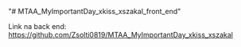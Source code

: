 "# MTAA_MyImportantDay_xkiss_xszakal_front_end" 

Link na back end: https://github.com/Zsolti0819/MTAA_MyImportantDay_xkiss_xszakal
